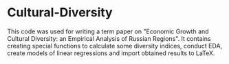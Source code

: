 # Cultural-Diversity
This code was used for writing a term paper on "Economic Growth and Cultural Diversity: an Empirical Analysis of Russian Regions". It contains creating special functions to calculate some diversity indices, conduct EDA, create models of linear regressions and import obtained results to LaTeX.
